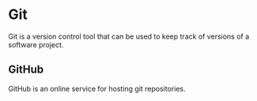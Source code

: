 # Git
  
Git is a version control tool that can be used to keep track of versions of a software project.

## GitHub

GitHub is an online service for hosting git repositories.
